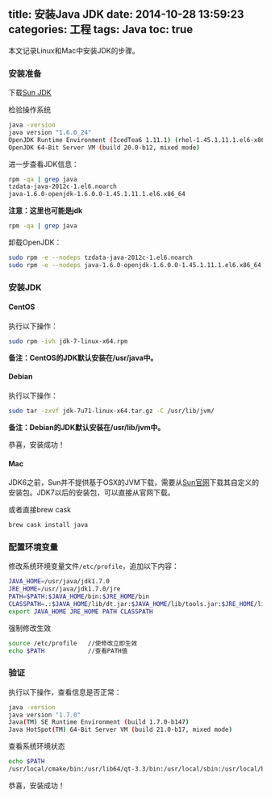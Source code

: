 title: 安装Java JDK
date: 2014-10-28 13:59:23
categories: 工程
tags: Java
toc: true
---

本文记录Linux和Mac中安装JDK的步骤。

### 安装准备

下载[Sun JDK](http://www.oracle.com/technetwork/java/javase/downloads/java-se-jdk-7-download-432154.html)

检验操作系统

``` bash
java -version
java version "1.6.0_24"
OpenJDK Runtime Environment (IcedTea6 1.11.1) (rhel-1.45.1.11.1.el6-x86_64)
OpenJDK 64-Bit Server VM (build 20.0-b12, mixed mode)
```

进一步查看JDK信息：

``` bash
rpm -qa | grep java
tzdata-java-2012c-1.el6.noarch
java-1.6.0-openjdk-1.6.0.0-1.45.1.11.1.el6.x86_64
```

__注意：这里也可能是jdk__

``` bash
rpm -qa | grep java
```

卸载OpenJDK：

``` bash
sudo rpm -e --nodeps tzdata-java-2012c-1.el6.noarch
sudo rpm -e --nodeps java-1.6.0-openjdk-1.6.0.0-1.45.1.11.1.el6.x86_64
```

### 安装JDK

#### CentOS

执行以下操作：

``` bash
sudo rpm -ivh jdk-7-linux-x64.rpm
```

__备注：CentOS的JDK默认安装在/usr/java中。__

#### Debian

执行以下操作：

``` bash
sudo tar -zxvf jdk-7u71-linux-x64.tar.gz -C /usr/lib/jvm/
```

__备注：Debian的JDK默认安装在/usr/lib/jvm中。__

恭喜，安装成功！

#### Mac

JDK6之前，Sun并不提供基于OSX的JVM下载，需要从[Sun官网](http://support.apple.com/kb/DL1572?viewlocale=en_US)下载其自定义的安装包。JDK7以后的安装包，可以直接从官网下载。

或者直接brew cask

```bash
brew cask install java
```

### 配置环境变量

修改系统环境变量文件`/etc/profile`，追加以下内容：

``` bash
JAVA_HOME=/usr/java/jdk1.7.0
JRE_HOME=/usr/java/jdk1.7.0/jre
PATH=$PATH:$JAVA_HOME/bin:$JRE_HOME/bin
CLASSPATH=.:$JAVA_HOME/lib/dt.jar:$JAVA_HOME/lib/tools.jar:$JRE_HOME/lib
export JAVA_HOME JRE_HOME PATH CLASSPATH
```

强制修改生效

``` bash
source /etc/profile   //使修改立即生效 
echo $PATH            //查看PATH值
```

### 验证

执行以下操作，查看信息是否正常：

``` bash
java -version
java version "1.7.0"
Java(TM) SE Runtime Environment (build 1.7.0-b147)
Java HotSpot(TM) 64-Bit Server VM (build 21.0-b17, mixed mode)
```

查看系统环境状态

``` bash
echo $PATH
/usr/local/cmake/bin:/usr/lib64/qt-3.3/bin:/usr/local/sbin:/usr/local/bin:/sbin:/bin:/usr/sbin:/usr/bin:/usr/java/jdk1.7.0/bin:/usr/java/jdk1.7.0/jre/bin:/root/bin
```

恭喜，安装成功！
